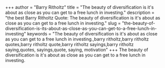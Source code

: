 +++
author = "Barry Ritholtz"
title = "The beauty of diversification is it's about as close as you can get to a free lunch in investing."
description = "the best Barry Ritholtz Quote: The beauty of diversification is it's about as close as you can get to a free lunch in investing."
slug = "the-beauty-of-diversification-is-its-about-as-close-as-you-can-get-to-a-free-lunch-in-investing"
keywords = "The beauty of diversification is it's about as close as you can get to a free lunch in investing.,barry ritholtz,barry ritholtz quotes,barry ritholtz quote,barry ritholtz sayings,barry ritholtz saying,quotes, sayings,quote, saying, motivation"
+++
The beauty of diversification is it's about as close as you can get to a free lunch in investing.
